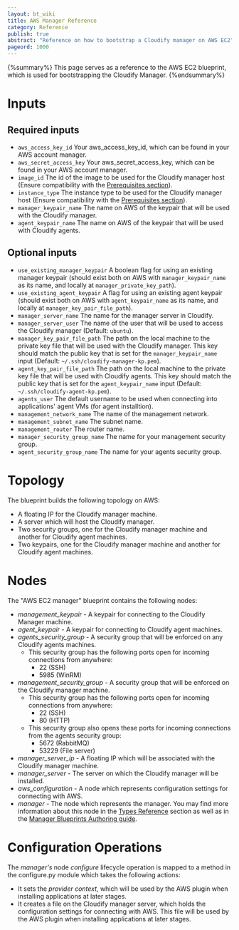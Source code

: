 ```yaml
---
layout: bt_wiki
title: AWS Manager Reference
category: Reference
publish: true
abstract: "Reference on how to bootstrap a Cloudify manager on AWS EC2"
pageord: 1000
---
```


{%summary%} This page serves as a reference to the AWS EC2 blueprint, which is used for bootstrapping the Cloudify Manager.
{%endsummary%}


# Inputs

## Required inputs

* `aws_access_key_id` Your aws_access_key_id, which can be found in your AWS account manager.
* `aws_secret_access_key` Your aws_secret_access_key, which can be found in your AWS account manager.
* `image_id` The id of the image to be used for the Cloudify manager host (Ensure compatibility with the [Prerequisites section](installation-general.html#prerequisites)).
* `instance_type` The instance type to be used for the Cloudify manager host (Ensure compatibility with the [Prerequisites section](installation-general.html#prerequisites)).
* `manager_keypair_name` The name on AWS of the keypair that will be used with the Cloudify manager.
* `agent_keypair_name` The name on AWS of the keypair that will be used with Cloudify agents.

## Optional inputs
* `use_existing_manager_keypair` A boolean flag for using an existing manager keypair (should exist both on AWS with `manager_keypair_name` as its name, and locally at `manager_private_key_path`).
* `use_existing_agent_keypair` A flag for using an existing agent keypair (should exist both on AWS with `agent_keypair_name` as its name, and locally at `manager_key_pair_file_path`).
* `manager_server_name` The name for the manager server in Cloudify.
* `manager_server_user` The name of the user that will be used to access the Cloudify manager (Default: `ubuntu`).
* `manager_key_pair_file_path` The path on the local machine to the private key file that will be used with the Cloudify manager. This key should match the public key that is set for the `manager_keypair_name` input (Default: `~/.ssh/cloudify-manager-kp.pem`).
* `agent_key_pair_file_path` The path on the local machine to the private key file that will be used with Cloudify agents. This key should match the public key that is set for the `agent_keypair_name` input (Default: `~/.ssh/cloudify-agent-kp.pem`).
* `agents_user` The default username to be used when connecting into applications' agent VMs (for agent installtion).
* `management_network_name` The name of the management network.
* `management_subnet_name` The subnet name.
* `management_router` The router name.
* `manager_security_group_name` The name for your management security group.
* `agent_security_group_name` The name for your agents security group.

# Topology

The blueprint builds the following topology on AWS:
  
  - A floating IP for the Cloudify manager machine.
  - A server which will host the Cloudify manager.
  - Two security groups, one for the Cloudify manager machine and another for Cloudify agent machines.
  - Two keypairs, one for the Cloudify manager machine and another for Cloudify agent machines.


# Nodes

The "AWS EC2 manager" blueprint contains the following nodes:

  - *management_keypair* - A keypair for connecting to the Cloudify Manager machine.
  - *agent_keypair* - A keypair for connecting to Cloudify agent machines.
  - *agents_security_group* - A security group that will be enforced on any Cloudify agents machines.
    - This security group has the following ports open for incoming connections from anywhere:
      - 22 (SSH)
      - 5985 (WinRM)
  - *management_security_group* - A security group that will be enforced on the Cloudify manager machine.
    - This security group has the following ports open for incoming connections from anywhere:
      - 22 (SSH)
      - 80 (HTTP)
    - This security group also opens these ports for incoming connections from the agents security group:
      - 5672 (RabbitMQ)
      - 53229 (File server)
  - *manager_server_ip* - A floating IP which will be associated with the Cloudify manager machine.
  - *manager_server* - The server on which the Cloudify manager will be installed.
  - *aws_configuration* - A node which represents configuration settings for connecting with AWS.
  - *manager* - The node which represents the manager. You may find more information about this node in the [Types Reference](#reference-types.html#cloudifymanager-type) section as well as in the [Manager Blueprints Authoring guide](guide-authoring-manager-blueprints.html).


# Configuration Operations

The *manager's* node *configure* lifecycle operation is mapped to a method in the configure.py module which takes the following actions:

  - It sets the *provider context*, which will be used by the AWS plugin when installing applications at later stages.
  - It creates a file on the Cloudify manager server, which holds the configuration settings for connecting with AWS. This file will be used by the AWS plugin when installing applications at later stages.
